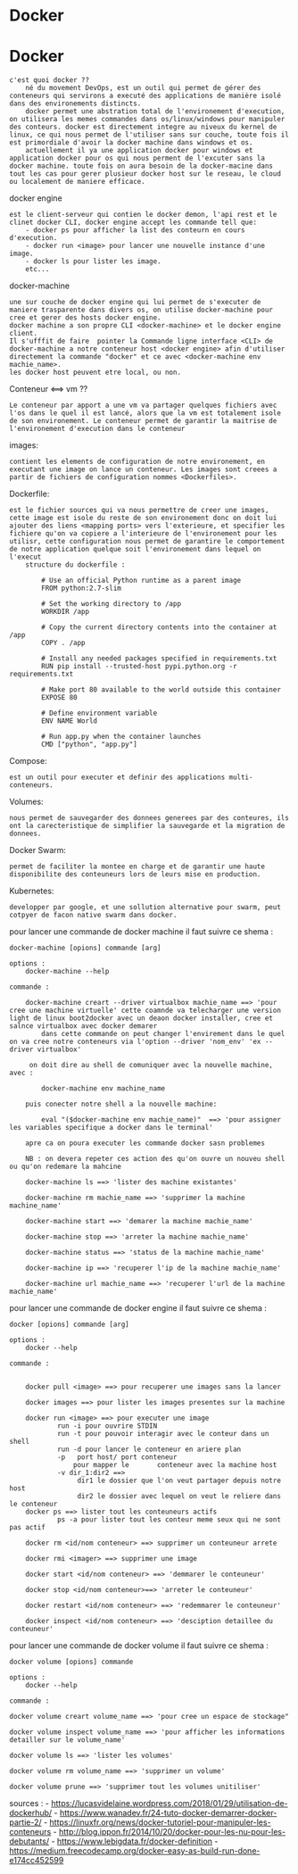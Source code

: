 # Docker

<h1>Docker</h1>

	c'est quoi docker ??
		né du movement DevOps, est un outil qui permet de gérer des conteneurs qui servirons a executé des applications de manière isolé dans des environements distincts.
        docker permet une abstration total de l'environement d'execution, on utilisera les memes commandes dans os/linux/windows pour manipuler des conteurs. docker est directement integre au niveux du kernel de linux, ce qui nous permet de l'utiliser sans sur couche, toute fois il est primordiale d'avoir la docker machine dans windows et os.
        actuellement il ya une application docker pour windows et application docker pour os qui nous perment de l'excuter sans la docker machine. toute fois on aura besoin de la docker-macine dans tout les cas pour gerer plusieur docker host sur le reseau, le cloud ou localement de maniere efficace.        

docker engine

    est le client-serveur qui contien le docker demon, l'api rest et le clinet docker CLI, docker engine accept les commande tell que:
        - docker ps pour afficher la list des conteurn en cours d'execution.
        - docker run <image> pour lancer une nouvelle instance d'une image.
        - docker ls pour lister les image.
        etc...

docker-machine

    une sur couche de docker engine qui lui permet de s'executer de maniere trasparente dans divers os, on utilise docker-machine pour cree et gerer des hosts docker engine.
    docker machine a son propre CLI <docker-machine> et le docker engine client.
    Il s'ufffit de faire  pointer la Commande ligne interface <CLI> de docker-machine a notre conteneur host <docker engine> afin d'utiliser directement la commande "docker" et ce avec <docker-machine env machie_name>.
    les docker host peuvent etre local, ou non.



Conteneur <==> vm ??

    Le conteneur par apport a une vm va partager quelques fichiers avec l'os dans le quel il est lancé, alors que la vm est totalement isole de son environement. Le conteneur permet de garantir la maitrise de l'environement d'execution dans le conteneur

images:

    contient les elements de configuration de notre environement, en executant une image on lance un conteneur. Les images sont creees a partir de fichiers de configuration nommes <Dockerfiles>.

Dockerfile:

    est le fichier sources qui va nous permettre de creer une images, cette image est isole du reste de son environement donc on doit lui ajouter des liens <mapping ports> vers l'exterieure, et specifier les fichiere qu'on va copiere a l'interieure de l'environement pour les utilisr, cette configuration nous permet de garantire le comportement de notre application quelque soit l'environement dans lequel on l'execut 
        structure du dockerfile :

            # Use an official Python runtime as a parent image
            FROM python:2.7-slim

            # Set the working directory to /app
            WORKDIR /app

            # Copy the current directory contents into the container at /app
            COPY . /app

            # Install any needed packages specified in requirements.txt
            RUN pip install --trusted-host pypi.python.org -r requirements.txt

            # Make port 80 available to the world outside this container
            EXPOSE 80

            # Define environment variable
            ENV NAME World

            # Run app.py when the container launches
            CMD ["python", "app.py"]


Compose:

    est un outil pour executer et definir des applications multi-conteneurs.

Volumes:

    nous permet de sauvegarder des donnees generees par des conteures, ils ont la carecteristique de simplifier la sauvegarde et la migration de donnees.

Docker Swarm:

    permet de faciliter la montee en charge et de garantir une haute disponibilite des conteuneurs lors de leurs mise en production.

Kubernetes:

    developper par google, et une sollution alternative pour swarm, peut cotpyer de facon native swarm dans docker.


pour lancer une commande de docker machine il faut suivre ce shema :

    docker-machine [opions] commande [arg]

    options :
        docker-machine --help

    commande :
    
        docker-machine creart --driver virtualbox machie_name ==> 'pour cree une machine virtuelle' cette coamnde va telecharger une version light de linux boot2docker avec un deaon docker installer, cree et salnce virtualbox avec docker demarer
            dans cette commande on peut changer l'envirement dans le quel on va cree notre conteneurs via l'option --driver 'nom_env' 'ex --driver virtualbox'

         on doit dire au shell de comuniquer avec la nouvelle machine, avec :
        
            docker-machine env machine_name

        puis conecter notre shell a la nouvelle machine:

            eval "($docker-machine env machie_name)"  ==> 'pour assigner les variables specifique a docker dans le terminal'
        
        apre ca on poura executer les commande docker sasn problemes 

        NB : on devera repeter ces action des qu'on ouvre un nouveu shell ou qu'on redemare la mahcine 

        docker-machine ls ==> 'lister des machine existantes'

        docker-machine rm machie_name ==> 'supprimer la machine machine_name'

        docker-machine start ==> 'demarer la machine machie_name'

        docker-machine stop ==> 'arreter la machine machie_name'

        docker-machine status ==> 'status de la machine machie_name'

        docker-machine ip ==> 'recuperer l'ip de la machine machie_name'

        docker-machine url machie_name ==> 'recuperer l'url de la machine machie_name'

        
pour lancer une commande de docker engine il faut suivre ce shema :

    docker [opions] commande [arg]

    options :
        docker --help

    commande :


        docker pull <image> ==> pour recuperer une images sans la lancer

        docker images ==> pour lister les images presentes sur la machine

        docker run <image> ==> pour executer une image
                run -i pour ouvrire STDIN
                run -t pour pouvoir interagir avec le conteur dans un shell
                run -d pour lancer le conteneur en ariere plan
                -p   port host/ port conteneur 
                    pour mapper le       conteneur avec la machine host
                -v dir_1:dir2 ==>
                     dir1 le dossier que l'on veut partager depuis notre host
                     dir2 le dossier avec lequel on veut le reliere dans le conteneur
        docker ps ==> lister tout les conteuneurs actifs
                ps -a pour lister tout les conteur meme seux qui ne sont pas actif
        
        docker rm <id/nom conteneur> ==> supprimer un conteuneur arrete

        docker rmi <imager> ==> supprimer une image

        docker start <id/nom conteneur> ==> 'demmarer le conteuneur'

        docker stop <id/nom conteneur>==> 'arreter le conteuneur'

        docker restart <id/nom conteneur> ==> 'redemmarer le conteuneur'

        docker inspect <id/nom conteneur> ==> 'desciption detaillee du conteuneur'

pour lancer une commande de docker volume il faut suivre ce shema :

    docker volume [opions] commande

    options :
        docker --help

    commande :

    docker volume creart volume_name ==> 'pour cree un espace de stockage"

    docker volume inspect volume_name ==> 'pour afficher les informations detailler sur le volume_name'

    docker volume ls ==> 'lister les volumes'
    
    docker volume rm volume_name ==> 'supprimer un volume'
    
    docker volume prune ==> 'supprimer tout les volumes unitiliser'



sources :
    - https://lucasvidelaine.wordpress.com/2018/01/29/utilisation-de-dockerhub/
    - https://www.wanadev.fr/24-tuto-docker-demarrer-docker-partie-2/
    - https://linuxfr.org/news/docker-tutoriel-pour-manipuler-les-conteneurs
    - http://blog.ippon.fr/2014/10/20/docker-pour-les-nu-pour-les-debutants/
    - https://www.lebigdata.fr/docker-definition
    - https://medium.freecodecamp.org/docker-easy-as-build-run-done-e174cc452599